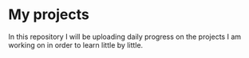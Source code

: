# My projects
In this repository I will be uploading daily progress on the projects I am working on in order to learn little by little.
